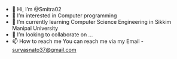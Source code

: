 - 👋 Hi, I’m @Smitra02
- 👀 I’m interested in Computer programming
- 🌱 I’m currently learning Computer Science Engineering in Sikkim Manipal University
- 💞️ I’m looking to collaborate on ...
- 📫 How to reach me You can reach me via my Email - suryasnato37@gmail.com

<!---
Smitra02/Smitra02 is a ✨ special ✨ repository because its `README.md` (this file) appears on your GitHub profile.
You can click the Preview link to take a look at your changes.
--->
